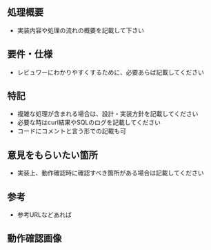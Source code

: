 ## 処理概要
- 実装内容や処理の流れの概要を記載して下さい

## 要件・仕様
- レビュワーにわかりやすくするために、必要あらば記載してください

## 特記
- 複雑な処理が含まれる場合は、設計・実装方針を記載してください
- 必要な時はcurl結果やSQLのログを記載してください
- コードにコメントと言う形での記載も可

## 意見をもらいたい箇所 
- 実装上、動作確認時に確認すべき箇所がある場合は記載してください

## 参考
- 参考URLなどあれば

## 動作確認画像

